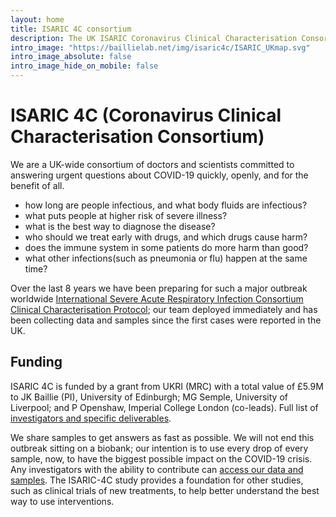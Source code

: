 ```yaml
---
layout: home
title: ISARIC 4C consortium
description: The UK ISARIC Coronavirus Clinical Characterisation Consortium.
intro_image: "https://baillielab.net/img/isaric4c/ISARIC_UKmap.svg"
intro_image_absolute: false
intro_image_hide_on_mobile: false
---
```


# ISARIC 4C (Coronavirus Clinical Characterisation Consortium)

We are a UK-wide consortium of doctors and scientists committed to answering urgent questions about COVID-19 quickly, openly, and for the benefit of all.

- how long are people infectious, and what body fluids are infectious?
- what puts people at higher risk of severe illness?
- what is the best way to diagnose the disease?
- who should we treat early with drugs, and which drugs cause harm?
- does the immune system in some patients do more harm than good?
- what other infections(such as pneumonia or flu) happen at the same time?

Over the last 8 years we have been preparing for such a major outbreak worldwide [International Severe Acute Respiratory Infection Consortium Clinical Characterisation Protocol](https://isaric.net/ccp); our team deployed immediately and has been collecting data and samples since the first cases were reported in the UK.

<!--![ISARIC 4C Overview](https://baillielab.net/img/isaric4c/ISARIC_UKmap.svg)-->

## Funding

ISARIC 4C is funded by a grant from UKRI (MRC) with a total value of £5.9M to JK Baillie (PI), University of Edinburgh; MG Semple, University of Liverpool; and P Openshaw, Imperial College London (co-leads). Full list of [investigators and specific deliverables](about/structure).

We share samples to get answers as fast as possible. We will not end this outbreak sitting on a biobank; our intention is to use every drop of every sample, now, to have the biggest possible impact on the COVID-19 crisis. Any investigators with the ability to contribute can [access our data and samples](sample_access). The ISARIC-4C study provides a foundation for other studies, such as clinical trials of new treatments, to help better understand the best way to use interventions.

